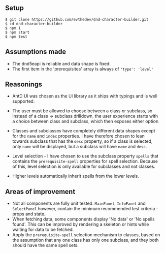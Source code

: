 ## Setup

```
$ git clone https://github.com/evthedev/dnd-character-builder.git
$ cd dnd-character-builder
$ npm i
$ npm start
$ npm test
```

## Assumptions made
* The dnd5eapi is reliable and data shape is fixed.
* The first item in the 'prerequisites' array is always of `'type': 'level'` 

## Reasonings
* AntD UI was chosen as the UI library as it ships with typings and is well supported. 

* The user must be allowed to choose between a class or subclass, so instead of a class -> subclass drilldown, the user experience starts with a choice between class and subclass, which then exposes either option.

* Classes and subclasses have completely different data shapes except for the `name` and `index` properties. I have therefore chosen to lean towards subclass that has the `desc` property, so if a class is selected, only `name` will be displayed, but a subclass will have `name` and `desc`.

* Level selection - I have chosen to use the subclass property `spells` that contains the `prerequisite-spell` properties for spell selection. Because of this, level selection is only available for subclasses and not classes.

* Higher levels automatically inherit spells from the lower levels.

## Areas of improvement
* Not all components are fully unit tested. `MainPanel`, `InfoPanel` and `SelectPanel` however, contain the minimum recommended test criteria - props and state.
* When fetching data, some components display 'No data' or 'No spells found'. This can be improved by rendering a skeleton or hints while waiting for data to be fetched.
* Apply the `prerequisite-spell` selection mechanism to classes, based on the assumption that any one class has only one subclass, and they both should have the same spell sets.